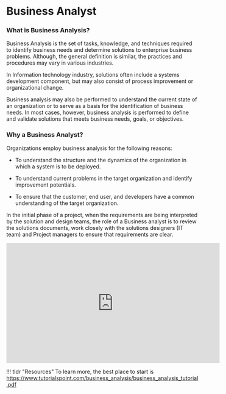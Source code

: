 # Business Analyst

### What is Business Analysis?
Business Analysis is the set of tasks, knowledge, and techniques required to identify business needs and determine solutions to enterprise business problems. Although, the general definition is similar, the practices and procedures may vary in various industries.

In Information technology industry, solutions often include a systems development component, but may also consist of process improvement or organizational change.

Business analysis may also be performed to understand the current state of an organization or to serve as a basis for the identification of business needs. In most cases, however, business analysis is performed to define and validate solutions that meets business needs, goals, or objectives.

### Why a Business Analyst?
Organizations employ business analysis for the following reasons:
 
 - To understand the structure and the dynamics of the organization in which a system is to be deployed.
 
 - To understand current problems in the target organization and identify improvement potentials.
 
 - To ensure that the customer, end user, and developers have a common understanding of the target organization.

In the initial phase of a project, when the requirements are being interpreted by the solution and design teams, the role of a Business analyst is to review the solutions documents, work closely with the solutions designers (IT team) and Project managers to ensure that requirements are clear.

<iframe width="560" height="315" src="https://www.youtube.com/embed/-psusaPKLg0" title="YouTube video player" frameborder="0" allow="accelerometer; autoplay; clipboard-write; encrypted-media; gyroscope; picture-in-picture" allowfullscreen></iframe>

!!! tldr "Resources"
    To learn more, the best place to start is <a target="_blanck" href="https://www.tutorialspoint.com/business_analysis/business_analysis_tutorial.pdf">https://www.tutorialspoint.com/business_analysis/business_analysis_tutorial.pdf</a>